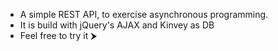 - A simple REST API, to exercise asynchronous programming.
- It is build with jQuery's AJAX and Kinvey as DB
- Feel free to try it ⮞
